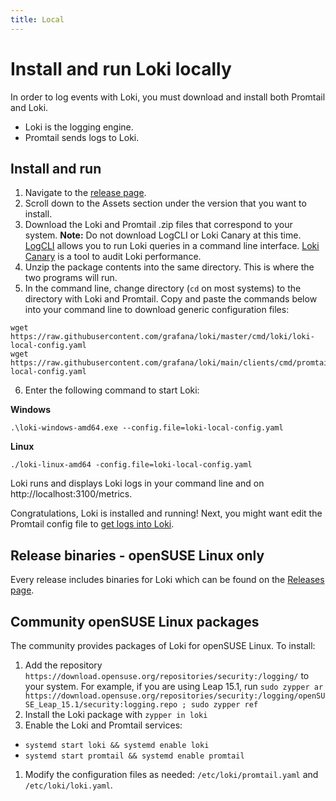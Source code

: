 ```yaml
---
title: Local
---
```

# Install and run Loki locally

In order to log events with Loki, you must download and install both Promtail and Loki.
- Loki is the logging engine.
- Promtail sends logs to Loki.

## Install and run

1. Navigate to the [release page](https://github.com/grafana/loki/releases/).
2. Scroll down to the Assets section under the version that you want to install.
3. Download the Loki and Promtail .zip files that correspond to your system.
   **Note:** Do not download LogCLI or Loki Canary at this time. [LogCLI](../../getting-started/logcli/) allows you to run Loki queries in a command line interface. [Loki Canary](../../operations/loki-canary/) is a tool to audit Loki performance.
4. Unzip the package contents into the same directory. This is where the two programs will run.
5. In the command line, change directory (`cd` on most systems) to the directory with Loki and Promtail. Copy and paste the commands below into your command line to download generic configuration files:
```
wget https://raw.githubusercontent.com/grafana/loki/master/cmd/loki/loki-local-config.yaml
wget https://raw.githubusercontent.com/grafana/loki/main/clients/cmd/promtail/promtail-local-config.yaml
```
6. Enter the following command to start Loki:

**Windows**

```
.\loki-windows-amd64.exe --config.file=loki-local-config.yaml
```

**Linux**
```
./loki-linux-amd64 -config.file=loki-local-config.yaml
```

Loki runs and displays Loki logs in your command line and on http://localhost:3100/metrics.

Congratulations, Loki is installed and running! Next, you might want edit the Promtail config file to [get logs into Loki](../../getting-started/get-logs-into-loki/).

## Release binaries - openSUSE Linux only

Every release includes binaries for Loki which can be found on the
[Releases page](https://github.com/grafana/loki/releases).

## Community openSUSE Linux packages

The community provides packages of Loki for openSUSE Linux. To install:

1. Add the repository `https://download.opensuse.org/repositories/security:/logging/`
   to your system. For example, if you are using Leap 15.1, run
   `sudo zypper ar https://download.opensuse.org/repositories/security:/logging/openSUSE_Leap_15.1/security:logging.repo ; sudo zypper ref`
1. Install the Loki package with `zypper in loki`
1. Enable the Loki and Promtail services:
  - `systemd start loki && systemd enable loki`
  - `systemd start promtail && systemd enable promtail`
1. Modify the configuration files as needed: `/etc/loki/promtail.yaml` and
   `/etc/loki/loki.yaml`.
